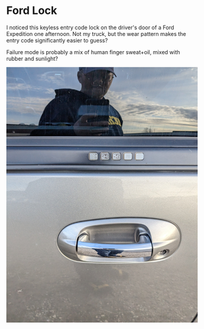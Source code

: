 # Ford Lock

I noticed this keyless entry code lock on the driver's door of a Ford Expedition one afternoon.  Not my truck, but the wear pattern makes the entry code significantly easier to guess?

Failure mode is probably a mix of human finger sweat+oil, mixed with rubber and sunlight?  

![picture of a keypad with worn key labels](Ford_lock.jpg)

